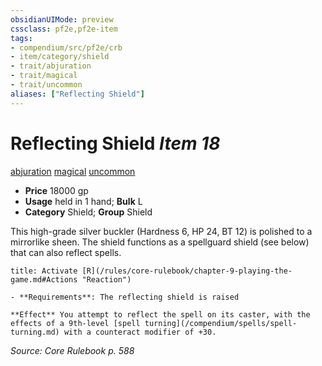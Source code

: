```yaml
---
obsidianUIMode: preview
cssclass: pf2e,pf2e-item
tags:
- compendium/src/pf2e/crb
- item/category/shield
- trait/abjuration
- trait/magical
- trait/uncommon
aliases: ["Reflecting Shield"]
---
```

# Reflecting Shield *Item 18*  
[abjuration](/rules/traits/abjuration.md)  [magical](/rules/traits/magical.md)  [uncommon](/rules/traits/uncommon.md)  

- **Price** 18000 gp
- **Usage** held in 1 hand; **Bulk** L
- **Category** Shield; **Group** Shield 

This high-grade silver buckler (Hardness 6, HP 24, BT 12) is polished to a mirrorlike sheen. The shield functions as a spellguard shield (see below) that can also reflect spells.

```ad-embed-ability
title: Activate [R](/rules/core-rulebook/chapter-9-playing-the-game.md#Actions "Reaction")

- **Requirements**: The reflecting shield is raised

**Effect** You attempt to reflect the spell on its caster, with the effects of a 9th-level [spell turning](/compendium/spells/spell-turning.md) with a counteract modifier of +30.
```

*Source: Core Rulebook p. 588*